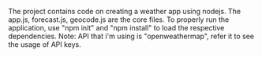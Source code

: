 The project contains code on creating a weather app using nodejs. The app.js, forecast.js, geocode.js are the core files. To properly run the application, use "npm init" and "npm install" to load the respective dependencies. Note: API that  i'm using is "openweathermap", refer it to see the usage of API keys.

